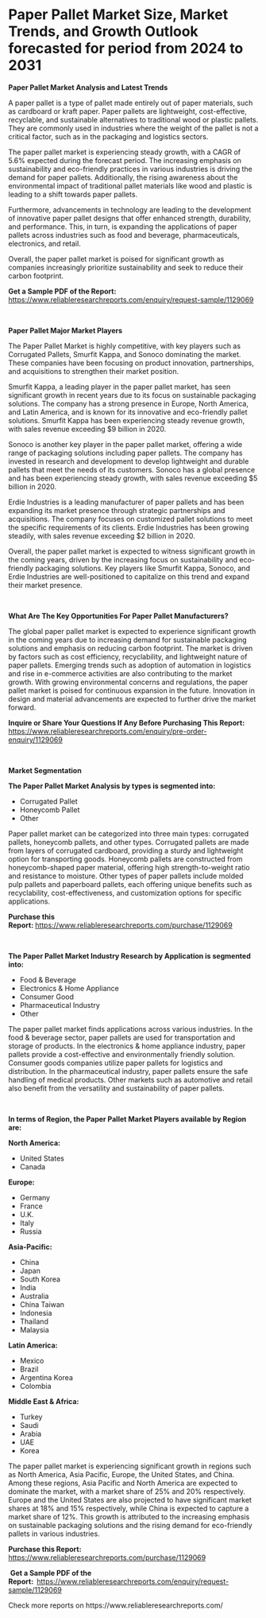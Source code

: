 <p><h1>Paper Pallet Market Size, Market Trends, and Growth Outlook forecasted for period from 2024 to 2031</h1></p><p><strong>Paper Pallet Market Analysis and Latest Trends</strong></p>
<p><p>A paper pallet is a type of pallet made entirely out of paper materials, such as cardboard or kraft paper. Paper pallets are lightweight, cost-effective, recyclable, and sustainable alternatives to traditional wood or plastic pallets. They are commonly used in industries where the weight of the pallet is not a critical factor, such as in the packaging and logistics sectors.</p><p>The paper pallet market is experiencing steady growth, with a CAGR of 5.6% expected during the forecast period. The increasing emphasis on sustainability and eco-friendly practices in various industries is driving the demand for paper pallets. Additionally, the rising awareness about the environmental impact of traditional pallet materials like wood and plastic is leading to a shift towards paper pallets.</p><p>Furthermore, advancements in technology are leading to the development of innovative paper pallet designs that offer enhanced strength, durability, and performance. This, in turn, is expanding the applications of paper pallets across industries such as food and beverage, pharmaceuticals, electronics, and retail.</p><p>Overall, the paper pallet market is poised for significant growth as companies increasingly prioritize sustainability and seek to reduce their carbon footprint.</p></p>
<p><strong>Get a Sample PDF of the Report:&nbsp;</strong> <a href="https://www.reliableresearchreports.com/enquiry/request-sample/1129069">https://www.reliableresearchreports.com/enquiry/request-sample/1129069</a></p>
<p>&nbsp;</p>
<p><strong>Paper Pallet Major Market Players</strong></p>
<p><p>The Paper Pallet Market is highly competitive, with key players such as Corrugated Pallets, Smurfit Kappa, and Sonoco dominating the market. These companies have been focusing on product innovation, partnerships, and acquisitions to strengthen their market position. </p><p>Smurfit Kappa, a leading player in the paper pallet market, has seen significant growth in recent years due to its focus on sustainable packaging solutions. The company has a strong presence in Europe, North America, and Latin America, and is known for its innovative and eco-friendly pallet solutions. Smurfit Kappa has been experiencing steady revenue growth, with sales revenue exceeding $9 billion in 2020.</p><p>Sonoco is another key player in the paper pallet market, offering a wide range of packaging solutions including paper pallets. The company has invested in research and development to develop lightweight and durable pallets that meet the needs of its customers. Sonoco has a global presence and has been experiencing steady growth, with sales revenue exceeding $5 billion in 2020.</p><p>Erdie Industries is a leading manufacturer of paper pallets and has been expanding its market presence through strategic partnerships and acquisitions. The company focuses on customized pallet solutions to meet the specific requirements of its clients. Erdie Industries has been growing steadily, with sales revenue exceeding $2 billion in 2020.</p><p>Overall, the paper pallet market is expected to witness significant growth in the coming years, driven by the increasing focus on sustainability and eco-friendly packaging solutions. Key players like Smurfit Kappa, Sonoco, and Erdie Industries are well-positioned to capitalize on this trend and expand their market presence.</p></p>
<p>&nbsp;</p>
<p><strong>What Are The Key Opportunities For Paper Pallet Manufacturers?</strong></p>
<p><p>The global paper pallet market is expected to experience significant growth in the coming years due to increasing demand for sustainable packaging solutions and emphasis on reducing carbon footprint. The market is driven by factors such as cost efficiency, recyclability, and lightweight nature of paper pallets. Emerging trends such as adoption of automation in logistics and rise in e-commerce activities are also contributing to the market growth. With growing environmental concerns and regulations, the paper pallet market is poised for continuous expansion in the future. Innovation in design and material advancements are expected to further drive the market forward.</p></p>
<p><strong>Inquire or Share Your Questions If Any Before Purchasing This Report:</strong> <a href="https://www.reliableresearchreports.com/enquiry/pre-order-enquiry/1129069">https://www.reliableresearchreports.com/enquiry/pre-order-enquiry/1129069</a></p>
<p>&nbsp;</p>
<p><strong>Market Segmentation</strong></p>
<p><strong>The Paper Pallet Market Analysis by types is segmented into:</strong></p>
<p><ul><li>Corrugated Pallet</li><li>Honeycomb Pallet</li><li>Other</li></ul></p>
<p><p>Paper pallet market can be categorized into three main types: corrugated pallets, honeycomb pallets, and other types. Corrugated pallets are made from layers of corrugated cardboard, providing a sturdy and lightweight option for transporting goods. Honeycomb pallets are constructed from honeycomb-shaped paper material, offering high strength-to-weight ratio and resistance to moisture. Other types of paper pallets include molded pulp pallets and paperboard pallets, each offering unique benefits such as recyclability, cost-effectiveness, and customization options for specific applications.</p></p>
<p><strong>Purchase this Report:&nbsp;</strong><a href="https://www.reliableresearchreports.com/purchase/1129069">https://www.reliableresearchreports.com/purchase/1129069</a></p>
<p>&nbsp;</p>
<p><strong>The Paper Pallet Market Industry Research by Application is segmented into:</strong></p>
<p><ul><li>Food & Beverage</li><li>Electronics & Home Appliance</li><li>Consumer Good</li><li>Pharmaceutical Industry</li><li>Other</li></ul></p>
<p><p>The paper pallet market finds applications across various industries. In the food & beverage sector, paper pallets are used for transportation and storage of products. In the electronics & home appliance industry, paper pallets provide a cost-effective and environmentally friendly solution. Consumer goods companies utilize paper pallets for logistics and distribution. In the pharmaceutical industry, paper pallets ensure the safe handling of medical products. Other markets such as automotive and retail also benefit from the versatility and sustainability of paper pallets.</p></p>
<p>&nbsp;</p>
<p><strong>In terms of Region, the Paper Pallet Market Players available by Region are:</strong></p>
<p>
    <p> <strong> North America: </strong>
        <ul>
            <li>United States</li>
            <li>Canada</li>
        </ul>
        </p> 
    <p> <strong> Europe: </strong>
        <ul>
            <li>Germany</li>
            <li>France</li>
            <li>U.K.</li>
            <li>Italy</li>
            <li>Russia</li>
        </ul>
        </p> 
    <p> <strong> Asia-Pacific: </strong>
        <ul>
            <li>China</li>
            <li>Japan</li>
            <li>South Korea</li>
            <li>India</li>
            <li>Australia</li>
            <li>China Taiwan</li>
            <li>Indonesia</li>
            <li>Thailand</li>
            <li>Malaysia</li>
        </ul>
        </p> 
    <p> <strong> Latin America: </strong>
        <ul>
            <li>Mexico</li>
            <li>Brazil</li>
            <li>Argentina Korea</li>
            <li>Colombia</li>
        </ul>
        </p> 
    <p> <strong> Middle East & Africa: </strong>
        <ul>
            <li>Turkey</li>
            <li>Saudi</li>
            <li>Arabia</li>
            <li>UAE</li>
            <li>Korea</li>
        </ul>
    </p>
    </p>
<p><p>The paper pallet market is experiencing significant growth in regions such as North America, Asia Pacific, Europe, the United States, and China. Among these regions, Asia Pacific and North America are expected to dominate the market, with a market share of 25% and 20% respectively. Europe and the United States are also projected to have significant market shares at 18% and 15% respectively, while China is expected to capture a market share of 12%. This growth is attributed to the increasing emphasis on sustainable packaging solutions and the rising demand for eco-friendly pallets in various industries.</p></p>
<p><strong>Purchase this Report: </strong><a href="https://www.reliableresearchreports.com/purchase/1129069">https://www.reliableresearchreports.com/purchase/1129069</a></p>
<p>&nbsp;<strong>Get a Sample PDF of the Report:&nbsp;&nbsp;</strong><a href="https://www.reliableresearchreports.com/enquiry/request-sample/1129069">https://www.reliableresearchreports.com/enquiry/request-sample/1129069</a></p>
<p><strong></strong></p>
<p>Check more reports on https://www.reliableresearchreports.com/</p>